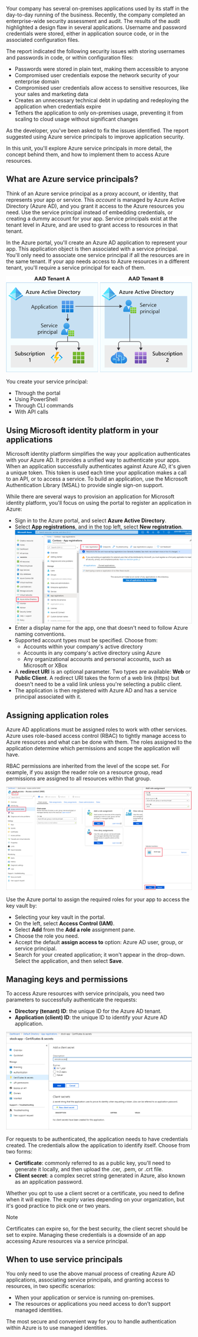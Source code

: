 Your company has several on-premises applications used by its staff in the day-to-day running of the business. Recently, the company completed an enterprise-wide security assessment and audit. The results of the audit highlighted a design flaw in several applications. Username and password credentials were stored, either in application source code, or in the associated configuration files. 

The report indicated the following security issues with storing usernames and passwords in code, or within configuration files:

- Passwords were stored in plain text, making them accessible to anyone
- Compromised user credentials expose the network security of your enterprise domain
- Compromised user credentials allow access to sensitive resources, like your sales and marketing data
- Creates an unnecessary technical debt in updating and redeploying the application when credentials expire
- Tethers the application to only on-premises usage, preventing it from scaling to cloud usage without significant changes

As the developer, you've been asked to fix the issues identified. The report suggested using Azure service principals to improve application security.

In this unit, you'll explore Azure service principals in more detail, the concept behind them, and how to implement them to access Azure resources.

## What are Azure service principals?

Think of an Azure service principal as a proxy account, or identity, that represents your app or service. This *account* is managed by Azure Active Directory (Azure AD), and you grant it access to the Azure resources you need. Use the service principal instead of embedding credentials, or creating a dummy account for your app. Service principals exist at the tenant level in Azure, and are used to grant access to resources in that tenant.

In the Azure portal, you'll create an Azure AD application to represent your app. This application object is then associated with a service principal. You'll only need to associate one service principal if all the resources are in the same tenant. If your app needs access to Azure resources in a different tenant, you'll require a service principal for each of them.

![Diagram showing the relationship between service principals and tenants.](../media/2-service-principal-overview.svg)

You create your service principal:

- Through the portal
- Using PowerShell
- Through CLI commands
- With API calls

## Using Microsoft identity platform in your applications

Microsoft identity platform simplifies the way your application authenticates with your Azure AD. It provides a unified way to authenticate your apps. When an application successfully authenticates against Azure AD, it's given a unique token. This token is used each time your application makes a call to an API, or to access a service. To build an application, use the Microsoft Authentication Library (MSAL) to provide single sign-on support.

While there are several ways to provision an application for Microsoft identity platform, you'll focus on using the portal to register an application in Azure:

- Sign in to the Azure portal, and select **Azure Active Directory**.
- Select **App registrations**, and in the top left, select **New registration**.
    ![Screenshot of adding an application to Azure AD](../media/2-adding-an-app.png)
- Enter a display name for the app, one that doesn't need to follow Azure naming conventions.
- Supported account types must be specified. Choose from:
  - Accounts within your company's active directory
  - Accounts in any company's active directory using Azure 
  - Any organizational accounts and personal accounts, such as Microsoft or XBox
- A **redirect URI** is an optional parameter. Two types are available: **Web** or **Public Client**. A redirect URI takes the form of a web link (https) but doesn't need to be a valid link unless you're selecting a public client.
- The application is then registered with Azure AD and has a service principal associated with it.

## Assigning application roles

Azure AD applications must be assigned roles to work with other services. Azure uses role-based access control (RBAC) to tightly manage access to Azure resources and what can be done with them. The roles assigned to the application determine which permissions and scope the application will have.

RBAC permissions are inherited from the level of the scope set. For example, if you assign the reader role on a resource group, read permissions are assigned to all resources within that group.

![Screenshot of adding a role to an application](../media/2-adding-a-role.png)

Use the Azure portal to assign the required roles for your app to access the key vault by:

- Selecting your key vault in the portal.
- On the left, select **Access Control (IAM)**.
- Select **Add** from the **Add a role** assignment pane.
- Choose the role you need.
- Accept the default **assign access to** option: Azure AD user, group, or service principal.
- Search for your created application; it won't appear in the drop-down. Select the application, and then select **Save**.

## Managing keys and permissions

To access Azure resources with service principals, you need two parameters to successfully authenticate the requests:

- **Directory (tenant) ID**: the unique ID for the Azure AD tenant.
- **Application (client) ID**: the unique ID to identify your Azure AD application.

![Screenshot of adding a client secret](../media/2-adding-a-secret.png)

For requests to be authenticated, the application needs to have credentials created. The credentials allow the application to identify itself. Choose from two forms:

- **Certificate**: commonly referred to as a public key, you'll need to generate it locally, and then upload the .cer, .pem, or .crt file.
- **Client secret**: a complex secret string generated in Azure, also known as an application password.

Whether you opt to use a client secret or a certificate, you need to define when it will expire. The expiry varies depending on your organization, but it's good practice to pick one or two years.

> [!NOTE]
> Certificates can expire so, for the best security, the client secret should be set to expire. Managing these credentials is a downside of an app accessing Azure resources via a service principal.

## When to use service principals

You only need to use the above manual process of creating Azure AD applications, associating service principals, and granting access to resources, in two specific scenarios:

- When your application or service is running on-premises.
- The resources or applications you need access to don't support managed identities.

The most secure and convenient way for you to handle authentication within Azure is to use managed identities.
